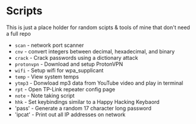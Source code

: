 # Scripts

This is just a place holder for random scipts & tools of mine that don't need a full repo

* `scan` - network port scanner
* `cnv` - convert integers between decimal, hexadecimal, and binary
* `crack` - Crack passwords using a dictionary attack
* `protonvpn` - Download and setup ProtonVPN
* `wifi` - Setup wifi for wpa_supplicant
* `temp` - View system temps
* `ytmp3` - Donwload mp3 data from YouTube video and play in terminal
* `rpt` - Open TP-Link repeater config page
* `note` - Note taking script
* `hhk` - Set keybindings similar to a Happy Hacking Keybaord
* 'pass' - Generate a random 17 character long password
* 'ipcat' - Print out all IP addresses on network
